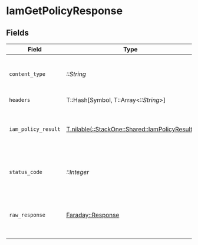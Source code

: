 # IamGetPolicyResponse


## Fields

| Field                                                                                    | Type                                                                                     | Required                                                                                 | Description                                                                              |
| ---------------------------------------------------------------------------------------- | ---------------------------------------------------------------------------------------- | ---------------------------------------------------------------------------------------- | ---------------------------------------------------------------------------------------- |
| `content_type`                                                                           | *::String*                                                                               | :heavy_check_mark:                                                                       | HTTP response content type for this operation                                            |
| `headers`                                                                                | T::Hash[Symbol, T::Array<*::String*>]                                                    | :heavy_check_mark:                                                                       | N/A                                                                                      |
| `iam_policy_result`                                                                      | [T.nilable(::StackOne::Shared::IamPolicyResult)](../../models/shared/iampolicyresult.md) | :heavy_minus_sign:                                                                       | The policy with the given identifier was retrieved.                                      |
| `status_code`                                                                            | *::Integer*                                                                              | :heavy_check_mark:                                                                       | HTTP response status code for this operation                                             |
| `raw_response`                                                                           | [Faraday::Response](https://www.rubydoc.info/gems/faraday/Faraday/Response)              | :heavy_check_mark:                                                                       | Raw HTTP response; suitable for custom response parsing                                  |